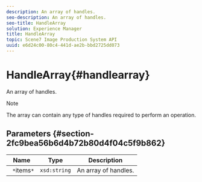 ```yaml
---
description: An array of handles.
seo-description: An array of handles.
seo-title: HandleArray
solution: Experience Manager
title: HandleArray
topic: Scene7 Image Production System API
uuid: e6d24c00-80c4-441d-ae2b-bbd2725dd073
---
```


# HandleArray{#handlearray}

An array of handles.

>[!NOTE]
>
>The array can contain any type of handles required to perform an operation.

## Parameters {#section-2fc9bea56b6d4b72b80d4f04c5f9b862}

|  Name  | Type  | Description  |
|---|---|---|
|  ` *`items`*`  | `xsd:string`  | An array of handles.  |

